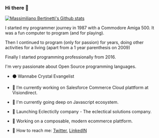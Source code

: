 ### Hi there 👋

[![Massimiliano Bertinetti's Github stats](https://github-readme-stats.vercel.app/api?username=maxbertinetti&show_icons=true&theme=radical)](https://github.com/maxbertinetti/github-readme-stats)

I started my programmer journey in 1987 with a Commodore Amiga 500.
It was a fun computer to program (and for playing).

Then I continued to program (only for passion) for years, doing other activities for a living (apart from a 1 year parenthesis on 2009)

Finally I started programming professionally from 2016.

I'm very passionate about Open Source programming languages.
- ⚫️  Wannabe Crystal Evangelist

- :wrench:  I’m currently working on Salesforce Commerce Cloud plattform at Visiondirect.

- :book:  I'm currently going deep on Javascript ecosystem.

- :rocket:  Launching Eclecticlly company - The eclectical solutions company.  

- :construction:  Working on a composable, modern ecommerce plattform.

- :postbox:  How to reach me: [Twitter](https://twitter.com/maxbertinetti), [LinkedIN](https://www.linkedin.com/in/maxbertinetti/)

